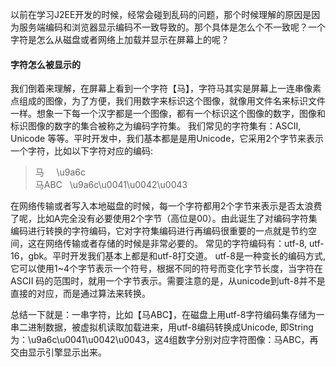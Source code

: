 以前在学习J2EE开发的时候，经常会碰到乱码的问题，那个时候理解的原因是因为服务端编码和浏览器显示编码不一致导致的。那个具体是怎么个不一致呢？一个字符是怎么从磁盘或者网络上加载并显示在屏幕上的呢？

#### 字符怎么被显示的

我们倒着来理解，在屏幕上看到一个字符【马】，字符马其实是屏幕上一连串像素点组成的图像，为了方便，我们用数字来标识这个图像，就像用文件名来标识文件一样。想象一下每一个汉字都是一个图像，都有一个标识这个图像的数字，图像和标识图像的数字的集合被称之为编码字符集。
我们常见的字符集有：ASCII, Unicode 等等。平时开发中，我们基本都是是用Unicode，它采用2个字节来表示一个字符，比如以下字符对应的编码:
> 马      \u9a6c  
马ABC   \u9a6c\u0041\u0042\u0043

在网络传输或者写入本地磁盘的时候，每一个字符都用2个字节来表示是否太浪费了呢，比如A完全没有必要使用2个字节（高位是00）。由此诞生了对编码字符集编码进行转换的字符编码，它对字符集编码进行再编码很重要的一点就是节约空间，这在网络传输或者存储的时候是非常必要的。
常见的字符编码有：utf-8, utf-16，gbk。平时开发我们基本上都是和utf-8打交道。
utf-8是一种变长的编码方式, 它可以使用1~4个字节表示一个符号，根据不同的符号而变化字节长度，当字符在ASCII
码的范围时，就用一个字节表示。需要注意的是，从unicode到uft-8并不是直接的对应，而是通过算法来转换。

总结一下就是：一串字符，比如【马ABC】，在磁盘上用utf-8字符编码集存储为一串二进制数据，被虚拟机读取加载进来，用utf-8编码转换成Unicode, 即String为：\u9a6c\u0041\u0042\u0043，这4组数字分别对应字符图像：马ABC，再交由显示引擎显示出来。
